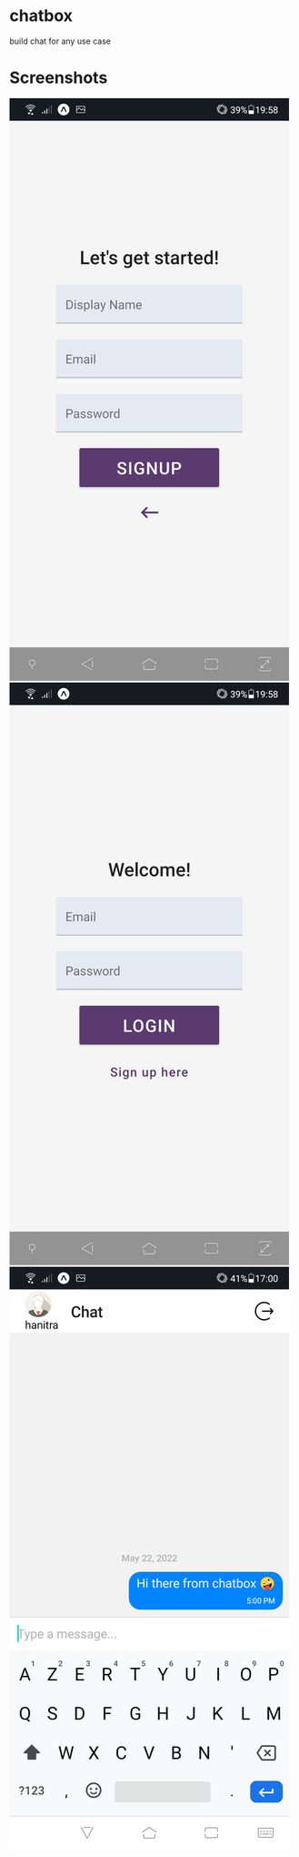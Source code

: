 # chatbox
build chat for any use case

# Screenshots
![image](https://github.com/handrianasolo/chatbox/blob/main/screenshots/Screenshot_20220522-195816372.png)
![image](https://github.com/handrianasolo/chatbox/blob/main/screenshots/Screenshot_20220522-195808959.png)
![image](https://github.com/handrianasolo/chatbox/blob/main/screenshots/Screenshot_20220522-170029185.png)
